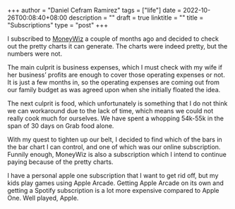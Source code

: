 +++
author = "Daniel Cefram Ramirez"
tags = ["life"]
date = 2022-10-26T00:08:40+08:00
description = ""
draft = true
linktitle = ""
title = "Subscriptions"
type = "post"
+++

I subscribed to [MoneyWiz](https://www.wiz.money) a couple of months ago and decided to check out
the pretty charts it can generate. The charts were indeed pretty, but the numbers were not.

The main culprit is business expenses, which I must check with my wife if her business’ profits
are enough to cover those operating expenses or not. It is just a few months in, so the operating
expenses are coming out from our family budget as was agreed upon when she initially floated the idea.

The next culprit is food, which unfortunately is something that I do not think we can workaround due
to the lack of time, which means we could not really cook much for ourselves. We have spent a
whopping 54k-55k in the span of 30 days on Grab food alone.

With my quest to tighten up our belt, I decided to find which of the bars in the bar chart I can
control, and one of which was our online subscription. Funnily enough, MoneyWiz is also a
subscription which I intend to continue paying because of the pretty charts.

I have a personal apple one subscription that I want to get rid off, but my kids play games using Apple
Arcade. Getting Apple Arcade on its own and getting a Spotify subscription is a lot more expensive compared
to Apple One. Well played, Apple.
